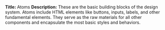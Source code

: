 **Title:** Atoms
**Description:** These are the basic building blocks of the design system. Atoms include HTML elements like buttons, inputs, labels, and other fundamental elements. They serve as the raw materials for all other components and encapsulate the most basic styles and behaviors.